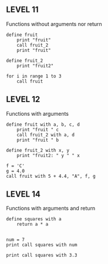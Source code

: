 ## LEVEL 11
Functions without arguments nor return
```
define fruit
    print "fruit"
    call fruit_2
    print "fruit"

define fruit_2
    print "fruit2"
    
for i in range 1 to 3
    call fruit
```

## LEVEL 12
Functions with arguments
```
define fruit with a, b, c, d
    print "fruit " c
    call fruit_2 with a, d
    print "fruit " b

define fruit_2 with x, y
    print "fruit2: " y " " x
    
f = 'C'
g = 4.0
call fruit with 5 + 4.4, "A", f, g
```

## LEVEL 14
Functions with arguments and return
```
define squares with a
    return a * a


num = 7
print call squares with num

print call squares with 3.3
```